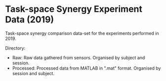 # Task-space Synergy Experiment Data (2019)
Task-space synergy comparison data-set for the experiments performed in 2019.

Directory:
- Raw: Raw data gathered from sensors. Organised by subject and session.
- Processed: Processed data from MATLAB in ".mat" format. Organised by session and subject.
